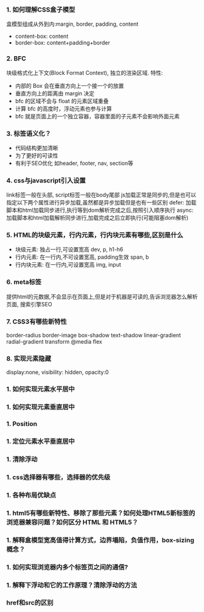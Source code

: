 ### 1. 如何理解CSS盒子模型
盒模型组成从外到内:margin, border, padding, content
- content-box: content
- border-box: content+padding+border

### 2. BFC
块级格式化上下文(Block Format Context), 独立的渲染区域. 
特性: 
- 内部的 Box 会在垂直方向上一个接一个的放置
- 垂直方向上的距离由 margin 决定
- bfc 的区域不会与 float 的元素区域重叠
- 计算 bfc 的高度时，浮动元素也参与计算
- bfc 就是页面上的一个独立容器，容器里面的子元素不会影响外面元素

### 3. 标签语义化？
- 代码结构更加清晰
- 为了更好的可读性
- 有利于SEO优化
如header, footer, nav, section等

### 4. css与javascript引入设置
link标签一般在头部, script标签一般在body尾部
js加载正常是同步的,但是也可以指定以下两个属性进行异步加载,虽然都是异步加载但是也有一些区别
defer: 加载脚本和html加载同步进行,执行等到dom解析完成之后,按照引入顺序执行
async: 加载脚本和html加载解析同步进行,加载完成之后立即执行(可能阻塞dom解析)

### 5. HTML的块级元素，行内元素，行内块元素有哪些,区别是什么
- 块级元素: 独占一行,可设置宽高 dev, p, h1-h6
- 行内元素: 在一行内,不可设置宽高, padding生效 span, b
- 行内块元素: 在一行内,可设置宽高 img, input

### 6. meta标签
提供html的元数据,不会显示在页面上,但是对于机器是可读的,告诉浏览器怎么解析页面, 搜索引擎SEO

### 7. CSS3有哪些新特性
border-radius
border-image
box-shadow
text-shadow
linear-gradient
radial-gradient
transform
@media
flex

### 8. 实现元素隐藏
display:none, visibility: hidden, opacity:0

### 1. 如何实现元素水平居中
### 1. 如何实现元素垂直居中
### 1. Position
### 1. 定位元素水平垂直居中
### 1. 清除浮动
### 1. css选择器有哪些，选择器的优先级
### 1. 各种布局优缺点
### 1. html5有哪些新特性、移除了那些元素？如何处理HTML5新标签的浏览器兼容问题？如何区分 HTML 和 HTML5？
### 1. 解释盒模型宽高值得计算方式，边界塌陷，负值作用，box-sizing概念？
### 1. 如何实现浏览器内多个标签页之间的通信?
### 1. 解释下浮动和它的工作原理？清除浮动的方法
### href和src的区别